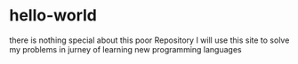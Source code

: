 # hello-world
there is nothing special about this poor Repository
I will use this site to solve my problems in jurney of learning new programming languages 
